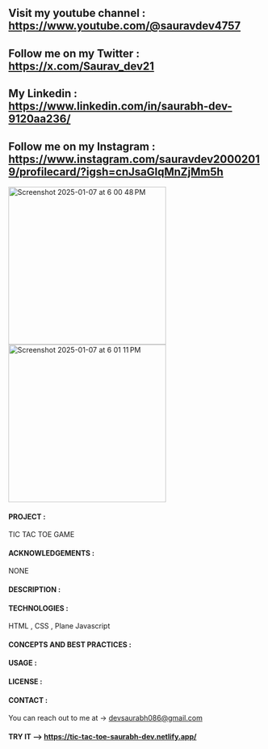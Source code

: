 ## Visit my youtube channel : https://www.youtube.com/@sauravdev4757
## Follow me on my Twitter : https://x.com/Saurav_dev21
## My Linkedin : https://www.linkedin.com/in/saurabh-dev-9120aa236/
## Follow me on my Instagram : https://www.instagram.com/sauravdev20002019/profilecard/?igsh=cnJsaGlqMnZjMm5h

<img width="312" alt="Screenshot 2025-01-07 at 6 00 48 PM" src="https://github.com/user-attachments/assets/c19aab80-c924-4646-912f-03c7a9146d4b" />
<img width="312" alt="Screenshot 2025-01-07 at 6 01 11 PM" src="https://github.com/user-attachments/assets/4ba5c97e-cbec-4ff1-aa75-b2ebdc036ec4" />

#### PROJECT : 
TIC TAC TOE GAME

#### ACKNOWLEDGEMENTS :
NONE 
#### DESCRIPTION :

#### TECHNOLOGIES :
HTML , CSS , Plane Javascript 

#### CONCEPTS AND BEST PRACTICES :


#### USAGE :

#### LICENSE :

#### CONTACT : 
You can reach out to me at -> devsaurabh086@gmail.com

#### TRY IT --> https://tic-tac-toe-saurabh-dev.netlify.app/
